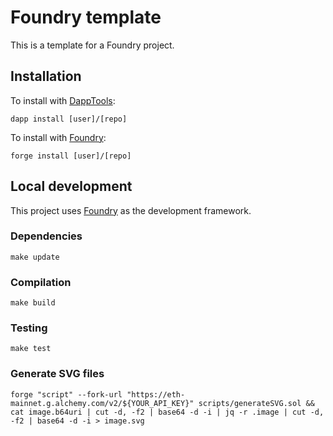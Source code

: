 # Foundry template

This is a template for a Foundry project.

## Installation

To install with [DappTools](https://github.com/dapphub/dapptools):

```
dapp install [user]/[repo]
```

To install with [Foundry](https://github.com/gakonst/foundry):

```
forge install [user]/[repo]
```

## Local development

This project uses [Foundry](https://github.com/gakonst/foundry) as the development framework.

### Dependencies

```
make update
```

### Compilation

```
make build
```

### Testing

```
make test
```

### Generate SVG files

```
forge "script" --fork-url "https://eth-mainnet.g.alchemy.com/v2/${YOUR_API_KEY}" scripts/generateSVG.sol && cat image.b64uri | cut -d, -f2 | base64 -d -i | jq -r .image | cut -d, -f2 | base64 -d -i > image.svg
```